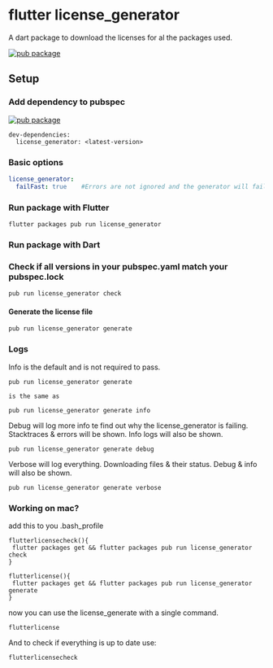 # flutter license_generator

A dart package to download the licenses for al the packages used.

[![pub package](https://img.shields.io/pub/v/license_generator.svg)](https://pub.dartlang.org/packages/license_generator)

## Setup

### Add dependency to pubspec

[![pub package](https://img.shields.io/pub/v/license_generator.svg)](https://pub.dartlang.org/packages/license_generator)
```
dev-dependencies:
  license_generator: <latest-version>
```

### Basic options
```yaml
license_generator:
  failFast: true    #Errors are not ignored and the generator will fail with an error
```

### Run package with Flutter

```
flutter packages pub run license_generator
```

### Run package with Dart

### Check if all versions in your pubspec.yaml match your pubspec.lock

```
pub run license_generator check
```

#### Generate the license file

```
pub run license_generator generate
```

### Logs

Info is the default and is not required to pass.
```
pub run license_generator generate

is the same as

pub run license_generator generate info
```

Debug will log more info te find out why the license_generator is failing. Stacktraces & errors will be shown. Info logs will also be shown.
```
pub run license_generator generate debug
```

Verbose will log everything. Downloading files & their status. Debug & info will also be shown.
```
pub run license_generator generate verbose
```

### Working on mac?

add this to you .bash_profile

```
flutterlicensecheck(){
 flutter packages get && flutter packages pub run license_generator check
}
```

```
flutterlicense(){
 flutter packages get && flutter packages pub run license_generator generate
}
```

now you can use the license_generate with a single command.

```
flutterlicense
```

And to check if everything is up to date use:
```
flutterlicensecheck
```